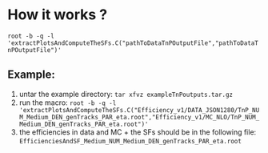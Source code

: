# How it works ? 
` root -b -q -l 'extractPlotsAndComputeTheSFs.C("pathToDataTnPOutputFile","pathToDataTnPOutputFile")' `

## Example:

  1. untar the example directory: `tar xfvz exampleTnPoutputs.tar.gz`
  2. run the macro: `root -b -q -l 'extractPlotsAndComputeTheSFs.C("Efficiency_v1/DATA_JSON1280/TnP_NUM_Medium_DEN_genTracks_PAR_eta.root","Efficiency_v1/MC_NLO/TnP_NUM_Medium_DEN_genTracks_PAR_eta.root")'`
  3. the efficiencies in data and MC + the SFs should be in the following file: `EfficienciesAndSF_Medium_NUM_Medium_DEN_genTracks_PAR_eta.root`
